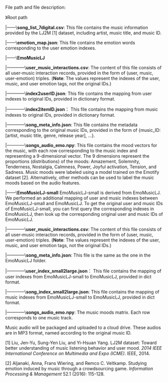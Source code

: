 
File path and file description:

》Root path

|——\\**song_list_7digital.csv**:  This file contains the music information provided by the LJ2M [1] dataset, including artist, music title, and music ID.

|——\\**emotion_map.json**:  This file contains the emotion words corresponding to the user emotion indexes.

|——\\**EmoMusicLJ**

|————\\**user_music_interactions.csv**: The content of this file consists of all user-music interaction records, provided in the form of (user, music, user-emotion) triples. (**Note**: The values represent the indexes of the user, music, and user emotion tags, not the original IDs.)

|————\\**index2userID.json**: This file contains the mapping from user indexes to original IDs, provided in dictionary format.

|————\\**index2itemID.json**： This file contains the mapping from music indexes to original IDs, provided in dictionary format.

|————\\**song_meta_info.json**:  This file contains the metadata corresponding to the original music IDs, provided in the form of {music_ID: [artist, music title, genre, release year], ...}.

|————\\**songs_audio_emo.npy**: This file contains the mood vectors for the music, with each row corresponding to the music index and representing a 9-dimensional vector. The 9 dimensions represent the proportions (distributions) of the moods: Amazement, Solemnity, Tenderness, Nostalgia, Calmness, Power, Joyful activation, Tension, and Sadness.     Music moods were labeled using a model trained on the Emotify dataset [2]. Alternatively, other methods can be used to label the music moods based on the audio features.

|——\\**EmoMusicLJ-small**
EmoMusicLJ-small is derived from EmoMusicLJ. We performed an additional mapping of user and music indexes between EmoMusicLJ-small and EmoMusicLJ. To get the original user and music IDs of EmoMusicLJ-small, you can first query the corresponding indexes in EmoMusicLJ, then look up the corresponding original user and music IDs of EmoMusicLJ.

|————\\**user_music_interactions.csv**: The content of this file consists of all user-music interaction records, provided in the form of (user, music, user-emotion) triples. (**Note**: The values represent the indexes of the user, music, and user emotion tags, not the original IDs.)

|————\\**song_meta_info.json**: This file is the same as the one in the EmoMusicLJ folder.

|————\\**user_index_small2large.json**： This file contains the mapping of user indexes from EmoMusicLJ-small to EmoMusicLJ, provided in dict format.

|————\\**song_index_small2large.json**: This file contains the mapping of  music indexes from EmoMusicLJ-small to EmoMusicLJ, provided in dict format.

|————\\**songs_audio_emo.npy**: The music moods matrix. Each row corresponds to one music track.

Music audio will be packaged and uploaded to a cloud drive. These audios are in MP3 format, named according to the original music ID.

[1] Liu, Jen-Yu, Sung-Yen Liu, and Yi-Hsuan Yang. LJ2M dataset: Toward better understanding of music listening behavior and user mood. *2014 IEEE International Conference on Multimedia and Expo (ICME)*. IEEE, 2014.

[2] Aljanaki, Anna, Frans Wiering, and Remco C. Veltkamp. Studying emotion induced by music through a crowdsourcing game. *Information Processing & Management* 52.1 (2016): 115-128.
